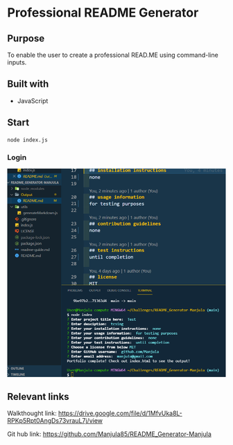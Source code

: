 # Professional README Generator


## Purpose
To enable the user to create a professional READ.ME using command-line inputs.

## Built with
* JavaScript

## Start
`node index.js`

### Login
![](/images/coding.png)

## Relevant links
Walkthought link: https://drive.google.com/file/d/1MfvUka8L-RPKp5Rpt0AngDs73vrauL7j/view

Git hub link: https://github.com/Manjula85/README_Generator-Manjula

